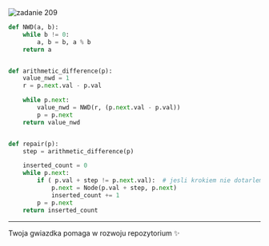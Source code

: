 <picture>
  <source srcset="../../srt/zbior_zadan/209.png" media="(prefers-color-scheme: light)">
  <source srcset="../../srt/zbior_zadan/black_209.png" media="(prefers-color-scheme: dark)">
  <img src="../../srt/zbior_zadan/black_209.png" alt="zadanie 209">
</picture>

```python
def NWD(a, b):
    while b != 0:
        a, b = b, a % b
    return a


def arithmetic_difference(p):
    value_nwd = 1
    r = p.next.val - p.val

    while p.next:
        value_nwd = NWD(r, (p.next.val - p.val))
        p = p.next
    return value_nwd


def repair(p):
    step = arithmetic_difference(p)

    inserted_count = 0
    while p.next:
        if ( p.val + step != p.next.val):  # jesli krokiem nie dotarlem do nastpnego elemetu musze go dodac
            p.next = Node(p.val + step, p.next)
            inserted_count += 1
        p = p.next
    return inserted_count
```


---
Twoja gwiazdka pomaga w rozwoju repozytorium ✨
